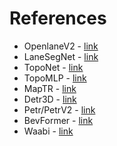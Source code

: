 # References

* OpenlaneV2 - [link](https://github.com/OpenDriveLab/OpenLane-V2)
* LaneSegNet - [link](https://github.com/OpenDriveLab/LaneSegNet)
* TopoNet - [link](https://github.com/OpenDriveLab/TopoNet)
* TopoMLP - [link](https://github.com/wudongming97/TopoMLP)
* MapTR - [link](https://github.com/hustvl/MapTR)
* Detr3D - [link](https://github.com/WangYueFt/detr3d)
* Petr/PetrV2 - [link](https://github.com/megvii-research/PETR)
* BevFormer - [link](https://github.com/fundamentalvision/BEVFormer)
* Waabi - [link](https://waabi.ai/detra/)
